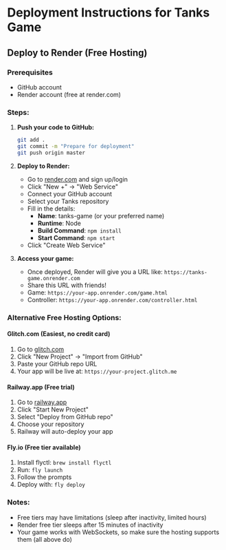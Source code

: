 # Deployment Instructions for Tanks Game

## Deploy to Render (Free Hosting)

### Prerequisites
- GitHub account
- Render account (free at render.com)

### Steps:

1. **Push your code to GitHub:**
   ```bash
   git add .
   git commit -m "Prepare for deployment"
   git push origin master
   ```

2. **Deploy to Render:**
   - Go to [render.com](https://render.com) and sign up/login
   - Click "New +" → "Web Service"
   - Connect your GitHub account
   - Select your Tanks repository
   - Fill in the details:
     - **Name**: tanks-game (or your preferred name)
     - **Runtime**: Node
     - **Build Command**: `npm install`
     - **Start Command**: `npm start`
   - Click "Create Web Service"

3. **Access your game:**
   - Once deployed, Render will give you a URL like: `https://tanks-game.onrender.com`
   - Share this URL with friends!
   - Game: `https://your-app.onrender.com/game.html`
   - Controller: `https://your-app.onrender.com/controller.html`

### Alternative Free Hosting Options:

#### Glitch.com (Easiest, no credit card)
1. Go to [glitch.com](https://glitch.com)
2. Click "New Project" → "Import from GitHub"
3. Paste your GitHub repo URL
4. Your app will be live at: `https://your-project.glitch.me`

#### Railway.app (Free trial)
1. Go to [railway.app](https://railway.app)
2. Click "Start New Project"
3. Select "Deploy from GitHub repo"
4. Choose your repository
5. Railway will auto-deploy your app

#### Fly.io (Free tier available)
1. Install flyctl: `brew install flyctl`
2. Run: `fly launch`
3. Follow the prompts
4. Deploy with: `fly deploy`

### Notes:
- Free tiers may have limitations (sleep after inactivity, limited hours)
- Render free tier sleeps after 15 minutes of inactivity
- Your game works with WebSockets, so make sure the hosting supports them (all above do)
